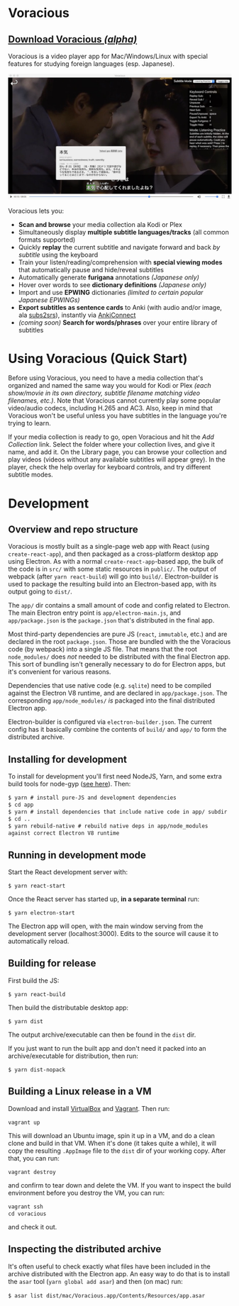 # Voracious

## [Download Voracious *(alpha)*](https://voracious.app)

Voracious is a video player app for Mac/Windows/Linux with special features for studying foreign languages (esp. Japanese).

![screenshot](docs/demo_screenshot.jpg "Screenshot")

Voracious lets you:
- **Scan and browse** your media collection ala Kodi or Plex
- Simultaneously display **multiple subtitle languages/tracks** (all common formats supported)
- Quickly **replay** the current subtitle and navigate forward and back *by subtitle* using the keyboard
- Train your listen/reading/comprehension with **special viewing modes** that automatically pause and hide/reveal subtitles
- Automatically generate **furigana** annotations _(Japanese only)_
- Hover over words to see **dictionary definitions** _(Japanese only)_
- Import and use **EPWING** dictionaries _(limited to certain popular Japanese EPWINGs)_
- **Export subtitles as sentence cards** to Anki (with audio and/or image, ala [subs2srs](http://subs2srs.sourceforge.net/)), instantly via [AnkiConnect](https://ankiweb.net/shared/info/2055492159)
- _(coming soon)_ **Search for words/phrases** over your entire library of subtitles

# Using Voracious (Quick Start)

Before using Voracious, you need to have a media collection that's organized and named the same way you would for Kodi or Plex _(each show/movie in its own directory, subtitle filename matching video filenames, etc.)_. Note that Voracious cannot currently play some popular video/audio codecs, including H.265 and AC3. Also, keep in mind that Voracious won't be useful unless you have subtitles in the language you're trying to learn.

If your media collection is ready to go, open Voracious and hit the *Add Collection* link. Select the folder where your collection lives, and give it name, and add it. On the Library page, you can browse your collection and play videos (videos without any available subtitles will appear grey). In the player, check the help overlay for keyboard controls, and try different subtitle modes.

# Development

## Overview and repo structure

Voracious is mostly built as a single-page web app with React (using `create-react-app`), and then packaged as a cross-platform desktop app using Electron. As with a normal `create-react-app`-based app, the bulk of the code is in `src/` with some static resources in `public/`. The output of webpack (after `yarn react-build`) will go into `build/`. Electron-builder is used to package the resulting build into an Electron-based app, with its output going to `dist/`.

The `app/` dir contains a small amount of code and config related to Electron. The main Electron entry point is `app/electron-main.js`, and `app/package.json` is the `package.json` that's distributed in the final app.

Most third-party dependencies are pure JS (`react`, `immutable`, etc.) and are declared in the root `package.json`. Those are bundled with the the Voracious code (by webpack) into a single JS file. That means that the root `node_modules/` does _not_ needed to be distributed with the final Electron app. This sort of bundling isn't generally necessary to do for Electron apps, but it's convenient for various reasons.

Dependencies that use native code (e.g. `sqlite`) need to be compiled against the Electron V8 runtime, and are declared in `app/package.json`. The corresponding `app/node_modules/` _is_ packaged into the final distributed Electron app.

Electron-builder is configured via `electron-builder.json`. The current config has it basically combine the contents of `build/` and `app/` to form the distributed archive.

## Installing for development

To install for development you'll first need NodeJS, Yarn, and some extra build tools for node-gyp ([see here](https://github.com/nodejs/node-gyp)). Then:

```
$ yarn # install pure-JS and development dependencies
$ cd app
$ yarn # install dependencies that include native code in app/ subdir
$ cd ..
$ yarn rebuild-native # rebuild native deps in app/node_modules against correct Electron V8 runtime
```

## Running in development mode

Start the React development server with:
```
$ yarn react-start
```

Once the React server has started up, **in a separate terminal** run:
```
$ yarn electron-start
```

The Electron app will open, with the main window serving from the development server (localhost:3000). Edits to the source will cause it to automatically reload.

## Building for release

First build the JS:
```
$ yarn react-build
```

Then build the distributable desktop app:
```
$ yarn dist
```

The output archive/executable can then be found in the `dist` dir.

If you just want to run the built app and don't need it packed into an archive/executable for distribution, then run:

```
$ yarn dist-nopack
```

## Building a Linux release in a VM

Download and install [VirtualBox](https://www.virtualbox.org/) and [Vagrant](https://www.vagrantup.com/). Then run:
```
vagrant up
```

This will download an Ubuntu image, spin it up in a VM, and do a clean clone and build in that VM. When it's done (it takes quite a while), it will copy the resulting `.AppImage` file to the `dist` dir of your working copy. After that, you can run:

```
vagrant destroy
```

and confirm to tear down and delete the VM. If you want to inspect the build environment before you destroy the VM, you can run:

```
vagrant ssh
cd voracious
```

and check it out.

## Inspecting the distributed archive

It's often useful to check exactly what files have been included in the archive distributed with the Electron app. An easy way to do that is to install the `asar` tool (`yarn global add asar`) and then (on mac) run:

```$ asar list dist/mac/Voracious.app/Contents/Resources/app.asar```
